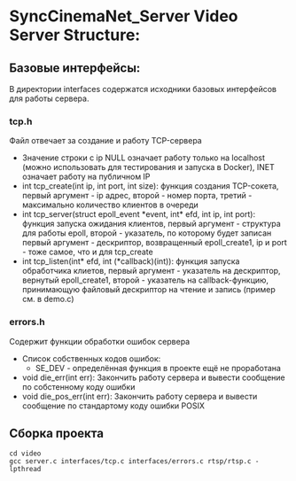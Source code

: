 # SyncCinemaNet_Server Video Server Structure:
## Базовые интерфейсы:
В директории interfaces содержатся исходники базовых интерфейсов для работы сервера.
### tcp.h
Файл отвечает за создание и работу TCP-сервера
* Значение строки с ip NULL означает работу только на localhost (можно использовать для тестирования и запуска в Docker), INET означает работу на публичном IP
* int tcp_create(int ip, int port, int size): функция создания TCP-сокета, первый аргумент - ip адрес, второй - номер порта, третий - максимально количество клиентов в очереди
* int tcp_server(struct epoll_event \*event, int\* efd, int ip, int port): функция запуска ожидания клиентов, первый аргумент - структура для работы epoll, второй - указатель, по которому будет записан первый аргумент - дескриптор, возвращенный epoll_create1, ip и port - тоже самое, что и для tcp_create
* int tcp_listen(int\* efd, int (\*callback)(int)): функция запуска обработчика клиетов, первый аргумент - указатель на дескриптор, вернутый epoll_create1, второй - указатель на callback-функцию, принимающую файловый дескриптор на чтение и запись (пример см. в demo.c)
### errors.h
Содержит функции обработки ошибок сервера
* Список собственных кодов ошибок:
  - SE_DEV - определённая функция в проекте ещё не проработана
* void die_err(int err): Закончить работу сервера и вывести сообщение по собстенному коду ошибки
* void die_pos_err(int err): Закончить работу сервера и вывести сообщение по стандартому коду ошибки POSIX
## Сборка проекта
    cd video
    gcc server.c interfaces/tcp.c interfaces/errors.c rtsp/rtsp.c -lpthread
